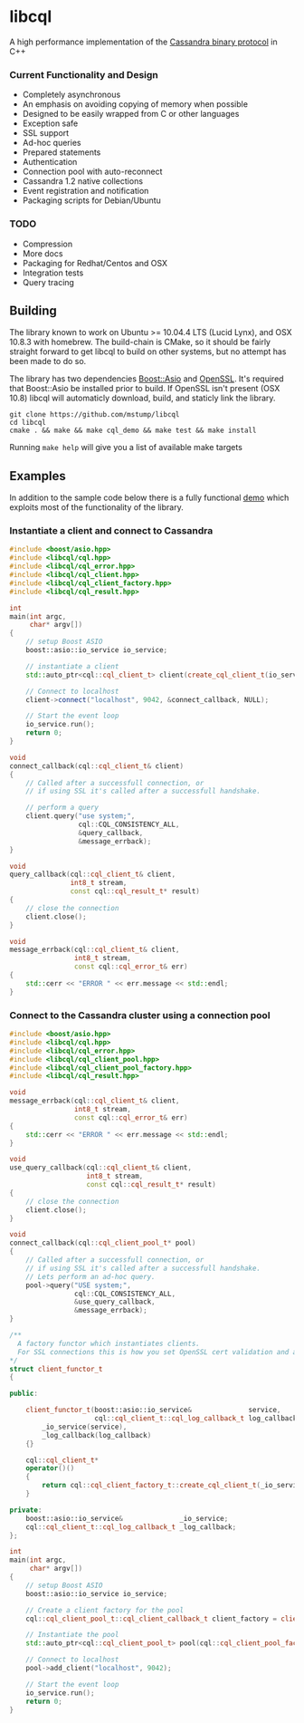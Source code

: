 libcql
======

A high performance implementation of the [Cassandra binary protocol](https://github.com/apache/cassandra/blob/trunk/doc/native_protocol_v1.spec) in C++

### Current Functionality and Design
- Completely asynchronous
- An emphasis on avoiding copying of memory when possible
- Designed to be easily wrapped from C or other languages
- Exception safe
- SSL support
- Ad-hoc queries
- Prepared statements
- Authentication
- Connection pool with auto-reconnect
- Cassandra 1.2 native collections
- Event registration and notification
- Packaging scripts for Debian/Ubuntu

### TODO
- Compression
- More docs
- Packaging for Redhat/Centos and OSX
- Integration tests
- Query tracing

## Building
The library known to work on Ubuntu >= 10.04.4 LTS (Lucid Lynx), and OSX 10.8.3 with homebrew. The build-chain is CMake, so it should be fairly straight forward to get libcql to build on other systems, but no attempt has been made to do so.

The library has two dependencies [Boost::Asio](http://www.boost.org/doc/libs/1_53_0/doc/html/boost_asio.html) and [OpenSSL](http://www.openssl.org/). It's required that Boost::Asio be installed prior to build. If OpenSSL isn't present (OSX 10.8) libcql will automaticly download, build, and staticly link the library.

```
git clone https://github.com/mstump/libcql
cd libcql
cmake . && make && make cql_demo && make test && make install
```

Running ```make help``` will give you a list of available make targets

## Examples
In addition to the sample code below there is a fully functional [demo](https://github.com/mstump/libcql/blob/master/demo/main.cpp) which exploits most of the functionality of the library.


### Instantiate a client and connect to Cassandra
```c++
#include <boost/asio.hpp>
#include <libcql/cql.hpp>
#include <libcql/cql_error.hpp>
#include <libcql/cql_client.hpp>
#include <libcql/cql_client_factory.hpp>
#include <libcql/cql_result.hpp>

int
main(int argc,
     char* argv[])
{
    // setup Boost ASIO
    boost::asio::io_service io_service;

    // instantiate a client
    std::auto_ptr<cql::cql_client_t> client(create_cql_client_t(io_service));

    // Connect to localhost
    client->connect("localhost", 9042, &connect_callback, NULL);

    // Start the event loop
    io_service.run();
    return 0;
}

void
connect_callback(cql::cql_client_t& client)
{
    // Called after a successfull connection, or
    // if using SSL it's called after a successfull handshake.

    // perform a query
    client.query("use system;",
                 cql::CQL_CONSISTENCY_ALL,
                 &query_callback,
                 &message_errback);
}

void
query_callback(cql::cql_client_t& client,
               int8_t stream,
               const cql::cql_result_t* result)
{
    // close the connection
    client.close();
}

void
message_errback(cql::cql_client_t& client,
                int8_t stream,
                const cql::cql_error_t& err)
{
    std::cerr << "ERROR " << err.message << std::endl;
}


```


### Connect to the Cassandra cluster using a connection pool
```c++
#include <boost/asio.hpp>
#include <libcql/cql.hpp>
#include <libcql/cql_error.hpp>
#include <libcql/cql_client_pool.hpp>
#include <libcql/cql_client_pool_factory.hpp>
#include <libcql/cql_result.hpp>

void
message_errback(cql::cql_client_t& client,
                int8_t stream,
                const cql::cql_error_t& err)
{
    std::cerr << "ERROR " << err.message << std::endl;
}

void
use_query_callback(cql::cql_client_t& client,
                   int8_t stream,
                   const cql::cql_result_t* result)
{
    // close the connection
    client.close();
}

void
connect_callback(cql::cql_client_pool_t* pool)
{
    // Called after a successfull connection, or
    // if using SSL it's called after a successfull handshake.
    // Lets perform an ad-hoc query.
    pool->query("USE system;",
                cql::CQL_CONSISTENCY_ALL,
                &use_query_callback,
                &message_errback);
}

/**
  A factory functor which instantiates clients.
  For SSL connections this is how you set OpenSSL cert validation and algo options
*/
struct client_functor_t
{

public:

    client_functor_t(boost::asio::io_service&              service,
                     cql::cql_client_t::cql_log_callback_t log_callback) :
        _io_service(service),
        _log_callback(log_callback)
    {}

    cql::cql_client_t*
    operator()()
    {
        return cql::cql_client_factory_t::create_cql_client_t(_io_service, _log_callback);
    }

private:
    boost::asio::io_service&              _io_service;
    cql::cql_client_t::cql_log_callback_t _log_callback;
};

int
main(int argc,
     char* argv[])
{
    // setup Boost ASIO
    boost::asio::io_service io_service;

    // Create a client factory for the pool
    cql::cql_client_pool_t::cql_client_callback_t client_factory = client_functor_t(io_service, &log_callback);

    // Instantiate the pool
    std::auto_ptr<cql::cql_client_pool_t> pool(cql::cql_client_pool_factory_t::create_client_pool_t(client_factory, &connect_callback, NULL));

    // Connect to localhost
    pool->add_client("localhost", 9042);

    // Start the event loop
    io_service.run();
    return 0;
}

```
